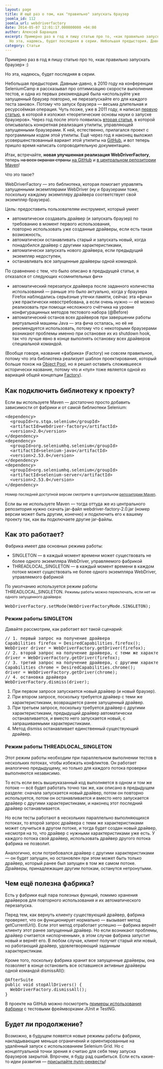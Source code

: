 ```yaml
---
layout: page
title: И ещё раз о том, как "правильно" запускать браузер
joomla_id: 112
joomla_url: webdriverfactory
date: 2014-05-07 12:01:17.000000000 +04:00
author: Алексей Баранцев
excerpt: Примерно раз в год я пишу статью про то, «как правильно запускать браузер» :)
  Но эта, надеюсь, будет последняя в серии. Небольшая предыстория. Давным-давно, в 2010 году на конференции SeleniumCamp я рассказывал про оптимизацию скорости выполнения тестов, и одна из первых рекомендаций была «используйте уже запущенный браузер повторно, не перезапускайте его для каждого теста заново». Потому что запуск браузера — весьма длительная и ресурсоёмкая операция. Чуть позже, уже в 2011 году, я написал первую статью, в которой я изложил «теоретические основы науки о запуске браузеров». Через год после этого появилась вторая статья, в которой описывалась конкретная реализация утилиты, управляющей запущенными браузерами. К ней, естественно, прилагался проект с программным кодом этой утилиты. Ещё через год я наконец выложил усовершенствованный вариант этой утилиты на GitHub, и вот теперь пришло время написать сопроводительную документацию.
category: Статьи
---
```

<p>Примерно раз в год я пишу статью про то, «как правильно запускать браузер» :)</p>
<p>Но эта, надеюсь, будет последняя в серии.</p>
<p>Небольшая предыстория. Давным-давно, в 2010 году на конференции SeleniumCamp я рассказывал про оптимизацию скорости выполнения тестов, и одна из первых рекомендаций была «используйте уже запущенный браузер повторно, не перезапускайте его для каждого теста заново». Потому что запуск браузера — весьма длительная и ресурсоёмкая операция. Чуть позже, уже в 2011 году, я написал <a href="articles/65-how-to-start-browser-in-theory.html">первую статью</a>, в которой я изложил «теоретические основы науки о запуске браузеров». Через год после этого появилась <a href="articles/66-how-to-start-browser-with-driver-factory.html">вторая статья</a>, в которой описывалась конкретная реализация утилиты, управляющей запущенными браузерами. К ней, естественно, прилагался проект с программным кодом этой утилиты. Ещё через год я наконец выложил усовершенствованный вариант этой утилиты на <a href="https://github.com/barancev/webdriver-factory/">GitHub</a>, и вот теперь пришло время написать сопроводительную документацию.</p>
<p>Итак, встречайте, <strong>новая улучшенная реализация WebDriverFactory</strong>, теперь <span style="text-decoration: line-through;">на всех экранах страны</span> <a href="https://github.com/barancev/webdriver-factory/">на GitHub</a> и <a href="http://search.maven.org/#search%7Cgav%7C1%7Cg%3A%22ru.stqa.selenium%22%20AND%20a%3A%22webdriver-factory%22">в центральном репозитории Maven</a>!</p><p><span style="font-family: Arial, Helvetica, sans-serif; font-size: 14px; line-height: 1.3em;">Что это такое?</span></p>
<p>WebDriverFactory — это библиотека, которая помогает управлять запущенными экземплярами WebDriver (ну и браузерами тоже, поскольку каждому экземпляру драйвера соответствует свой экземпляр браузера).</p>
<p>Цель: предоставить пользователям инструмент, который умеет</p>
<ul>
<li><span style="line-height: 1.3em;">автоматически создавать драйвер (и запускать браузер) по требованию в момент первого использования,</span></li>
<li><span style="line-height: 1.3em;">повторно использовать уже созданные драйверы, если есть такая возможность,</span></li>
<li><span style="line-height: 1.3em;">автоматически останавливать старый и запускать новый, когда понадобился драйвер с другими характеристиками,</span></li>
<li><span style="line-height: 1.3em;">автоматически запускать нового драйвера, если предыдущий экземпляр недоступен,</span></li>
<li><span style="line-height: 1.3em;">останавливать все запущенные драйверы одной командой.</span></li>
</ul>
<p><span style="line-height: 1.3em;">По сравнению с тем, что было описано в предыдущей статье, я отказался от следующих «сомнительных фич»</span></p>
<ul>
<li><span style="line-height: 1.3em;">автоматический перезапуск драйвера после заданного количества использований — раньше это было актуально, когда у браузера Firefox наблюдались серьёзные утечки памяти, сейчас эта «фича» уже практически невостребована, а если очень нужно — её можно реализовать при помощи несложного счётчика на уровне конфигурацинных методов тестового набора (@Before)</span></li>
<li><span style="line-height: 1.3em;">автоматический останов всех драйверов при завершении работы виртуальной машины Java — эта фича осталась, но её не рекомендуется использовать, потому что с некоторыми браузерами возникают проблемы именно при остановке их из shutdown hook, так что лучше явно в конце выполнять остановку всех драйверов специальной командой.</span></li>
</ul>
<p><span style="line-height: 1.3em;">(Вообще говоря, название «фабрика» (Factory) не совсем правильное, потому что эта библиотека реализует шаблон проектирования, который больше похож на <a href="http://sourcemaking.com/design_patterns/object_pool">Object Pool</a>, но я решил оставить сложившееся исторически название, потому что и «пул» тоже является одной из вариаций общей концепции <a href="http://en.wikipedia.org/wiki/Factory_(software_concept)">Factory</a>).</span></p>
<h2>Как подключить библиотеку к проекту?</h2>
<p>Если вы используете Maven — достаточно просто добавить зависимости от фабрики и от самой библиотеки Selenium:</p>
<pre>&lt;dependency&gt;<br />  &lt;groupId&gt;ru.stqa.selenium&lt;/groupId&gt;<br />  &lt;artifactId&gt;webdriver-factory&lt;/artifactId&gt;<br />  &lt;version&gt;2.0&lt;/version&gt;<br />&lt;/dependency&gt;<br />&lt;dependency&gt;<br />  &lt;groupId&gt;org.seleniumhq.selenium&lt;/groupId&gt;<br />  &lt;artifactId&gt;selenium-java&lt;/artifactId&gt;<br />  &lt;version&gt;2.53.0&lt;/version&gt;<br />&lt;/dependency&gt;<br />&lt;dependency&gt;<br />  &lt;groupId&gt;org.seleniumhq.selenium&lt;/groupId&gt;<br />  &lt;artifactId&gt;selenium-server&lt;/artifactId&gt;<br />  &lt;version&gt;2.53.0&lt;/version&gt;<br />&lt;/dependency&gt;<span style="line-height: 1.3em;"> </span></pre>
<p><span style="font-size: 12.16px; line-height: 1.3em;"><span style="font-size: 12.16px; line-height: 1.3em;">Номер последней доступной версии смотрите в центральном </span><a href="http://search.maven.org/#browse%7C-716647851" style="font-size: 12.16px; line-height: 1.3em;">репозитории Maven</a><span style="font-size: 12.16px; line-height: 1.3em;">.</span></span></p>
<p>Если вы не используете Maven — тогда оттуда же из центрального репозитория нужно скачать jar-файл webdriver-factory-2.0.jar (номер версии может быть другим, конечно) и подключить его к вашему проекту так, как вы подключаете другие jar-файлы.</p>
<h2>Как это работает?</h2>
<p>Фабрика имеет два основных режима работы:</p>
<ul>
<li><span style="line-height: 1.3em;">SINGLETON — в каждый момент времени может существовать не более одного экземпляра WebDriver, управляемого фабрикой</span></li>
<li><span style="line-height: 1.3em;">THREADLOCAL_SINGLETON — в каждый момент времени в каждом потоке может существовать не более одного экземпляра WebDriver, управляемого фабрикой</span></li>
</ul>
<p><span style="line-height: 1.3em;">По умолчанию используется режим работы THREADLOCAL_SINGLETON. </span><span style="font-size: 12.16px; line-height: 1.3em;">Режимы работы можно переключать, если нет ни одного запущенного драйвера:</span></p>
<pre>WebDriverFactory.setMode(WebDriverFactoryMode.SINGLETON);</pre>
<h3>Режим работы SINGLETON</h3>
<p>Давайте рассмотрим, как работает вот такой сценарий:</p>
<pre>// 1. первый запрос на получение драйвера<br />Capabilities firefox = DesiredCapabilities.firefox();<br />WebDriver driver = WebDriverFactory.getDriver(firefox);<br />// 2. второй запрос на получение драйвера, с теми же характеристиками<br />driver = WebDriverFactory.getDriver(firefox);<br />// 3. третий запрос на получение драйвера, с другими характеристиками<br />Capabilities chrome = DesiredCapabilities.chrome();<br />driver = WebDriverFactory.getDriver(chrome);<br />// 4. остановка драйвера<br />WebDriverFactory.dismiss(driver);</pre>
<ol>
<li><span style="line-height: 1.3em;">При первом запросе запускается новый драйвер (и новый браузер).</span></li>
<li><span style="line-height: 1.3em;">При втором запросе, поскольку требуется драйвер с теми же характеристиками, возвращается ранее запущенный драйвер.</span></li>
<li><span style="line-height: 1.3em;">При третьем запросе, поскольку требуется драйвер с другими характеристиками, предыдущий драйвер автоматически останавливается, и вместо него запускается новый, с запрашиваемыми характеристиками.</span></li>
<li><span style="line-height: 1.3em;">Метод dismiss останавливает единственный существующий драйвер.</span></li>
</ol>
<h3><span style="line-height: 1.3em;">Режим работы THREADLOCAL_SINGLETON</span></h3>
<p>Этот режим работы необходим при параллельном выполнении тестов в нескольких потоках, чтобы избежать конфликтов. Он работает аналогично предыдущему, но только для каждого потока проверки выполняются независимо.</p>
<p>То есть если весь вышеуказанный код выполняется в одном и том же потоке — всё будет работать точно так же, как описано в предыдущем разделе: сначала запускается новый драйвер, потом он повторно используется, потом он останавливается и вместо него запускается драйвер с другими характеристиками, и наконец этот последний драйвер останавливается.</p>
<p>Но если тесты работают в нескольких параллельно выполняющихся потоках, то второй запрос драйвера с теми же характеристиками может случиться в другом потоке, и тогда будет создан новый драйвер, несмотря на то, что драйвер с нужными характеристиками уже есть. У каждого потока свой драйвер, использовать драйвер другого потока фабрика не позволит.</p>
<p>Аналогично, если потребовался драйвер с другими характеристиками — он будет запущен, но остановлен при этом может быть только драйвер, который ранее был запущен в том же самом потоке. Драйверы, принадлежащие другим потокам, останутся нетронутыми.</p>
<h2>Чем ещё полезна фабрика?</h2>
<p>Есть у фабрики ещё пара полезных функций, помимо хранения драйверов для повторного использования и их автоматического перезапуска.</p>
<p>Перед тем, как вернуть клиенту существующий драйвер, фабрика проверяет, что он функционирует нормально — вызывает метод getCurrentUrl(). Если этот метод отработает успешно — фабрика вернёт клиенту этот ранее запущенный драйвер. Но если возникают проблемы, драйвер считается «испорченным», в этом случае фабрика запустит новый и вернёт его. В любом случае, клиент получит старый или новый, но работающий драйвер, удовлетворяющий заданным характеристикам.</p>
<p>Кроме того, поскольку фабрика хранит все запущенные драйверы, она позволяет в конце остановить все оставшиеся активные драйверы одной командой dismissAll():</p>
<pre>@AfterSuite<br />public void stopAllDrivers() {<br />  WebDriverFactory.dismissAll();<br />}</pre>
<p>В проекте на GitHub можно посмотреть <a href="https://github.com/barancev/webdriver-factory-samples/tree/master/src/test/java/ru/stqa/selenium/factory/samples">примеры использования фабрики</a> с тестовыми фреймворками JUnit и TestNG.</p>
<h2>Будет ли продолжение?</h2>
<p>Возможно, в будущем появятся новые режимы работы фабрики, накладывающие меньше ограничений и ориентированные на удалённый запуск с использованием Selenium Grid. Но с концептуальной точки зрения я считаю для себя тему запуска браузеров закрытой. Впрочем, я буду рад ошибиться. Если есть какие-то идеи развития — <a href="https://github.com/barancev/webdriver-factory/">присылайте пулл-реквесты</a>!</p>

